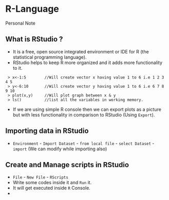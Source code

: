 # R-Language
Personal Note

## What is RStudio ?
- It is a free, open source integrated environment or IDE for R (the statistical programming language).
- RStudio helps to keep R more organized and it adds more functionality to it.

```
 > x<-1:5        //Will create vector x having value 1 to 6 i.e 1 2 3 4 5
 > y<-6:10       //Will create vector y having value 1 to 6 i.e 6 7 8 9 10
 > plot(x,y)     //Will plot graph between x & y
 > ls()          //list all the variables in working memory.
```
- If we are using simple R console then we can export plots as a picture but with less functionality in comparison to RStudio (Using `Export`).

## Importing data in RStudio

- `Environment` - `Import Dataset` - `from local file` - `select Dataset` - `import` (We can modify while importing also)

## Create and Manage scripts in RStudio

- `File` - `New File` - `RScripts`
- Write some codes inside it and `Run` it.
- It will get executed inside `R` Console.
- 
